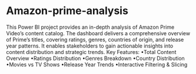 # Amazon-prime-analysis
This Power BI project provides an in-depth analysis of Amazon Prime Video’s content catalog. The dashboard delivers a comprehensive overview of Prime’s titles, covering ratings, genres, countries of origin, and release year patterns. It enables stakeholders to gain actionable insights into content distribution and strategic trends. Key Features:
•Total Content Overview
•Ratings Distribution
•Genres Breakdown
•Country Distribution
•Movies vs TV Shows
•Release Year Trends
•Interactive Filtering & Slicing
